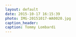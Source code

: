 ```yaml
---
layout: default
date: 2015-10-17 16:15:39
photo: IMG-20151017-WA0020.jpg
caption_header:  
caption: Tommy Lombardi
---
```

